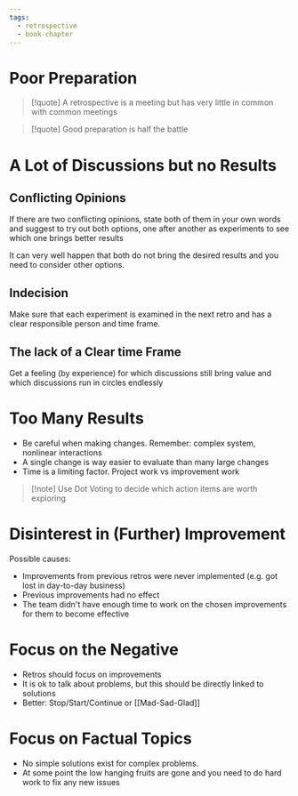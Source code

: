```yaml
---
tags:
  - retrospective
  - book-chapter
---
```

# Poor Preparation

> [!quote] A retrospective is a meeting but has very little in common with common meetings

> [!quote] Good preparation is half the battle

# A Lot of Discussions but no Results

## Conflicting Opinions

If there are two conflicting opinions, state both of them in your own words and suggest to try out both options, one after another as experiments to see which one brings better results

It can very well happen that both do not bring the desired results and you need to consider other options.

## Indecision

Make sure that each experiment is examined in the next retro and has a clear responsible person and time frame.

## The lack of a Clear time Frame

Get a feeling (by experience) for which discussions still bring value and which discussions run in circles endlessly

# Too Many Results

- Be careful when making changes. Remember: complex system, nonlinear interactions
- A single change is way easier to evaluate than many large changes
- Time is a limiting factor. Project work vs improvement work

> [!note] Use Dot Voting to decide which action items are worth exploring

# Disinterest in (Further) Improvement

Possible causes:
- Improvements from previous retros were never implemented (e.g. got lost in day-to-day business)
- Previous improvements had no effect
- The team didn't have enough time to work on the chosen improvements for them to become effective

# Focus on the Negative

- Retros should focus on improvements
- It is ok to talk about problems, but this should be directly linked to solutions
- Better: Stop/Start/Continue or [[Mad-Sad-Glad]]

# Focus on Factual Topics

- No simple solutions exist for complex problems.
- At some point the low hanging fruits are gone and you need to do hard work to fix any new issues
